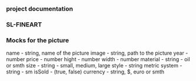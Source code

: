 ### project documentation
### SL-FINEART

### Mocks for the picture
name - string, name of the picture
image - string, path to the picture
year - number
price - number
hight - number
width - number
material - string - oil or smth
size - string - small, medium, large
style - string
metric system - string - sm
isSold - (true, false)
currency - string, $, euro or smth
